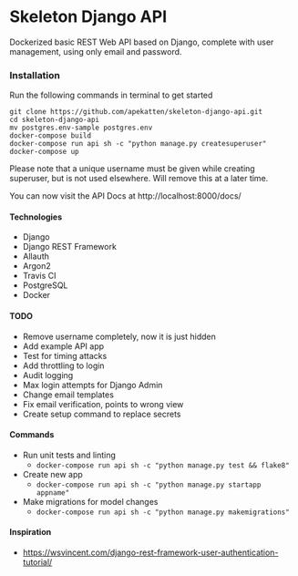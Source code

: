 # Skeleton Django API

Dockerized basic REST Web API based on Django, complete with user management, using only email and password.

### Installation
Run the following commands in terminal to get started
```
git clone https://github.com/apekatten/skeleton-django-api.git
cd skeleton-django-api
mv postgres.env-sample postgres.env
docker-compose build
docker-compose run api sh -c "python manage.py createsuperuser"
docker-compose up
```
Please note that a unique username must be given while creating superuser,
but is not used elsewhere. Will remove this at a later time.

You can now visit the API Docs at http://localhost:8000/docs/

#### Technologies
 * Django
 * Django REST Framework
 * Allauth
 * Argon2
 * Travis CI
 * PostgreSQL
 * Docker

#### TODO
 * Remove username completely, now it is just hidden
 * Add example API app
 * Test for timing attacks
 * Add throttling to login
 * Audit logging
 * Max login attempts for Django Admin
 * Change email templates
 * Fix email verification, points to wrong view
 * Create setup command to replace secrets

#### Commands
 * Run unit tests and linting
   - ```docker-compose run api sh -c "python manage.py test && flake8"```
 * Create new app
   - ```docker-compose run api sh -c "python manage.py startapp appname"```
 * Make migrations for model changes
   - ```docker-compose run api sh -c "python manage.py makemigrations"```

#### Inspiration
 * https://wsvincent.com/django-rest-framework-user-authentication-tutorial/
